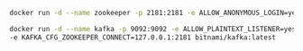 ﻿```bash
docker run -d --name zookeeper -p 2181:2181 -e ALLOW_ANONYMOUS_LOGIN=yes bitnami/zookeeper:latest

docker run -d --name kafka -p 9092:9092 -e ALLOW_PLAINTEXT_LISTENER=yes \
-e KAFKA_CFG_ZOOKEEPER_CONNECT=127.0.0.1:2181 bitnami/kafka:latest
```
